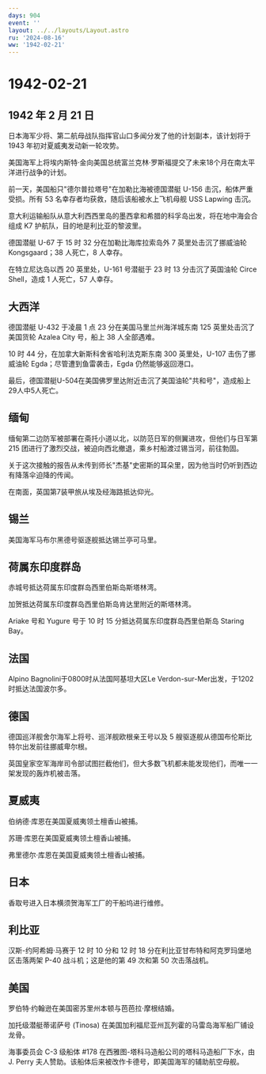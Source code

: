 ```yaml
---
days: 904
event: ''
layout: ../../layouts/Layout.astro
ru: '2024-08-16'
ww: '1942-02-21'
---
```


# 1942-02-21

## 1942 年 2 月 21 日

日本海军少将、第二航母战队指挥官山口多闻分发了他的计划副本，该计划将于
1943 年初对夏威夷发动新一轮攻势。

美国海军上将埃内斯特·金向美国总统富兰克林·罗斯福提交了未来18个月在南太平洋进行战争的计划。

前一天，美国船只"德尔普拉塔号"在加勒比海被德国潜艇 U-156
击沉，船体严重受损。所有 53 名幸存者均获救，随后该船被水上飞机母舰 USS
Lapwing 击沉。

意大利运输船队从意大利西西里岛的墨西拿和希腊的科孚岛出发，将在地中海会合组成
K7 护航队，目的地是利比亚的黎波里。

德国潜艇 U-67 于 15 时 32 分在加勒比海库拉索岛外 7 英里处击沉了挪威油轮
Kongsgaard；38 人死亡，8 人幸存。

在特立尼达岛以西 20 英里处，U-161 号潜艇于 23 时 13 分击沉了英国油轮
Circe Shell，造成 1 人死亡，57 人幸存。

## 大西洋

德国潜艇 U-432 于凌晨 1 点 23 分在美国马里兰州海洋城东南 125
英里处击沉了美国货轮 Azalea City 号，船上 38 人全部遇难。

10 时 44 分，在加拿大新斯科舍省哈利法克斯东南 300 英里处，U-107
击伤了挪威油轮 Egda；尽管遭到鱼雷袭击，Egda 仍然能够返回港口。

最后，德国潜艇U-504在美国佛罗里达附近击沉了美国油轮"共和号"，造成船上29人中5人死亡。

## 缅甸

缅甸第二边防军被部署在斋托小道以北，以防范日军的侧翼进攻，但他们与日军第
215 团进行了激烈交战，被迫向西北撤退，乘乡村船渡过锡当河，前往勃固。

关于这次接触的报告从未传到师长"杰基"史密斯的耳朵里，因为他当时仍听到西边有降落伞迫降的传闻。

在南面，英国第7装甲旅从埃及经海路抵达仰光。

## 锡兰

美国海军马布尔黑德号驱逐舰抵达锡兰亭可马里。

## 荷属东印度群岛

赤城号抵达荷属东印度群岛西里伯斯岛斯塔林湾。

加贺抵达荷属东印度群岛西里伯斯岛肯达里附近的斯塔林湾。

Ariake 号和 Yugure 号于 10 时 15 分抵达荷属东印度群岛西里伯斯岛 Staring
Bay。

## 法国

Alpino Bagnolini于0800时从法国阿基坦大区Le
Verdon-sur-Mer出发，于1202时抵达法国波尔多。

## 德国

德国巡洋舰舍尔海军上将号、巡洋舰欧根亲王号以及 5
艘驱逐舰从德国布伦斯比特尔出发前往挪威卑尔根。

英国皇家空军海岸司令部试图拦截他们，但大多数飞机都未能发现他们，而唯一一架发现的轰炸机被击落。

## 夏威夷

伯纳德·库恩在美国夏威夷领土檀香山被捕。

苏珊·库恩在美国夏威夷领土檀香山被捕。

弗里德尔·库恩在美国夏威夷领土檀香山被捕。

## 日本

香取号进入日本横须贺海军工厂的干船坞进行维修。

## 利比亚

汉斯-约阿希姆·马赛于 12 时 10 分和 12 时 18
分在利比亚甘布特和阿克罗玛堡地区击落两架 P-40 战斗机；这是他的第 49
次和第 50 次击落战机。

## 美国

罗伯特·约翰逊在美国密苏里州本顿与芭芭拉·摩根结婚。

加托级潜艇蒂诺萨号 (Tinosa)
在美国加利福尼亚州瓦列霍的马雷岛海军船厂铺设龙骨。

海事委员会 C-3 级船体 #178 在西雅图-塔科马造船公司的塔科马造船厂下水，由
J. Perry 夫人赞助。该船体后来被改作卡德号，即美国海军的辅助航空母舰。